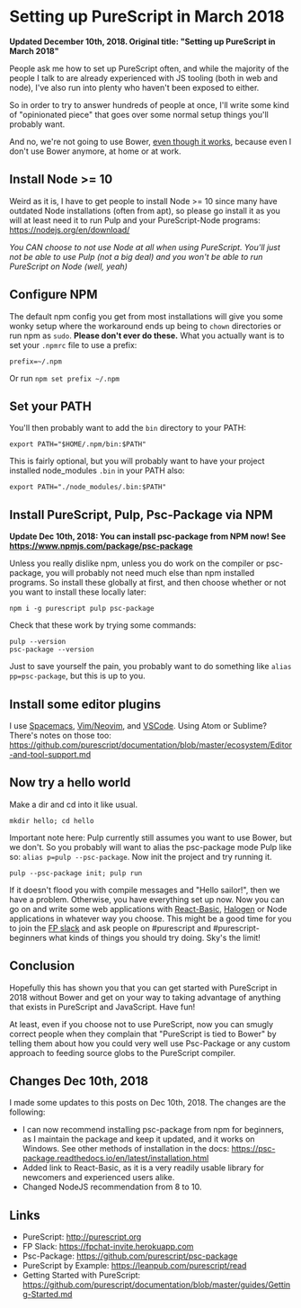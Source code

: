 # Setting up PureScript in March 2018

**Updated December 10th, 2018. Original title: "Setting up PureScript in March 2018"**

People ask me how to set up PureScript often, and while the majority of the people I talk to are already experienced with JS tooling (both in web and node), I've also run into plenty who haven't been exposed to either.

So in order to try to answer hundreds of people at once, I'll write some kind of "opinionated piece" that goes over some normal setup things you'll probably want.

And no, we're not going to use Bower, [even though it works](http://harry.garrood.me/blog/purescript-why-bower/), because even I don't use Bower anymore, at home or at work.

## Install Node >= 10

Weird as it is, I have to get people to install Node >= 10 since many have outdated Node installations (often from apt), so please go install it as you will at least need it to run Pulp and your PureScript-Node programs: <https://nodejs.org/en/download/>

*You CAN choose to not use Node at all when using PureScript. You'll just not be able to use Pulp (not a big deal) and you won't be able to run PureScript on Node (well, yeah)*

## Configure NPM

The default npm config you get from most installations will give you some wonky setup where the workaround ends up being to `chown` directories or run npm as `sudo`. **Please don't ever do these.** What you actually want is to set your `.npmrc` file to use a prefix:

```
prefix=~/.npm
```

Or run `npm set prefix ~/.npm`

## Set your PATH

You'll then probably want to add the `bin` directory to your PATH:

```
export PATH="$HOME/.npm/bin:$PATH"
```

This is fairly optional, but you will probably want to have your project installed node_modules `.bin` in your PATH also:

```
export PATH="./node_modules/.bin:$PATH"
```

## Install PureScript, Pulp, Psc-Package via NPM

**Update Dec 10th, 2018: You can install psc-package from NPM now! See <https://www.npmjs.com/package/psc-package>**

Unless you really dislike npm, unless you do work on the compiler or psc-package, you will probably not need much else than npm installed programs. So install these globally at first, and then choose whether or not you want to install these locally later:

```
npm i -g purescript pulp psc-package
```

Check that these work by trying some commands:

```
pulp --version
psc-package --version
```

Just to save yourself the pain, you probably want to do something like `alias pp=psc-package`, but this is up to you.

## Install some editor plugins

I use [Spacemacs](https://github.com/syl20bnr/spacemacs/tree/master/layers/%2Blang/purescript), [Vim/Neovim](https://github.com/FrigoEU/psc-ide-vim), and [VSCode](https://github.com/purescript/documentation/blob/master/ecosystem/Editor-and-tool-support.md). Using Atom or Sublime? There's notes on those too: <https://github.com/purescript/documentation/blob/master/ecosystem/Editor-and-tool-support.md>

## Now try a hello world

Make a dir and cd into it like usual.

```
mkdir hello; cd hello
```

Important note here: Pulp currently still assumes you want to use Bower, but we don't. So you probably will want to alias the psc-package mode Pulp like so: `alias p=pulp --psc-package`. Now init the project and try running it.

```
pulp --psc-package init; pulp run
```

If it doesn't flood you with compile messages and "Hello sailor!", then we have a problem. Otherwise, you have everything set up now. Now you can go on and write some web applications with [React-Basic](https://github.com/lumihq/purescript-react-basic), [Halogen](https://github.com/slamdata/purescript-halogen) or Node applications in whatever way you choose. This might be a good time for you to join the [FP slack](https://fpchat-invite.herokuapp.com/) and ask people on #purescript and #purescript-beginners what kinds of things you should try doing. Sky's the limit!

## Conclusion

Hopefully this has shown you that you can get started with PureScript in 2018 without Bower and get on your way to taking advantage of anything that exists in PureScript and JavaScript. Have fun!

At least, even if you choose not to use PureScript, now you can smugly correct people when they complain that "PureScript is tied to Bower" by telling them about how you could very well use Psc-Package or any custom approach to feeding source globs to the PureScript compiler.

## Changes Dec 10th, 2018

I made some updates to this posts on Dec 10th, 2018. The changes are the following:

* I can now recommend installing psc-package from npm for beginners, as I maintain the package and keep it updated, and it works on Windows. See other methods of installation in the docs: <https://psc-package.readthedocs.io/en/latest/installation.html>
* Added link to React-Basic, as it is a very readily usable library for newcomers and experienced users alike.
* Changed NodeJS recommendation from 8 to 10.

## Links

* PureScript: http://purescript.org
* FP Slack: https://fpchat-invite.herokuapp.com
* Psc-Package: https://github.com/purescript/psc-package
* PureScript by Example: https://leanpub.com/purescript/read
* Getting Started with PureScript: https://github.com/purescript/documentation/blob/master/guides/Getting-Started.md
